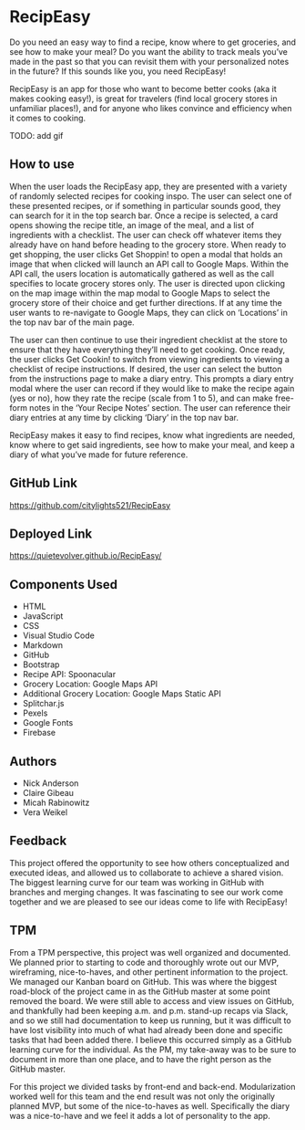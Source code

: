 ﻿# RecipEasy
Do you need an easy way to find a recipe, know where to get groceries, and see how to make your meal? Do you want the ability to track meals you’ve made in the past so that you can revisit them with your personalized notes in the future? If this sounds like you, you need RecipEasy!

RecipEasy is an app for those who want to become better cooks (aka it makes cooking easy!), is great for travelers (find local grocery stores in unfamiliar places!), and for anyone who likes convince and efficiency when it comes to cooking. 

TODO: add gif

## How to use
When the user loads the RecipEasy app, they are presented with a variety of randomly selected recipes for cooking inspo. The user can select one of these presented recipes, or if something in particular sounds good, they can search for it in the top search bar. Once a recipe is selected, a card opens showing the recipe title, an image of the meal, and a list of ingredients with a checklist. The user can check off whatever items they already have on hand before heading to the grocery store. When ready to get shopping, the user clicks Get Shoppin! to open a modal that holds an image that when clicked will launch an API call to Google Maps. Within the API call, the users location is automatically gathered as well as the call specifies to locate grocery stores only. The user is directed upon clicking on the map image within the map modal to Google Maps to select the grocery store of their choice and get further directions. If at any time the user wants to re-navigate to Google Maps, they can click on ‘Locations’ in the top nav bar of the main page.

The user can then continue to use their ingredient checklist at the store to ensure that they have everything they’ll need to get cooking. Once ready, the user clicks Get Cookin! to switch from viewing ingredients to viewing a checklist of recipe instructions. If desired, the user can select the button from the instructions page to make a diary entry. This prompts a diary entry modal where the user can record if they would like to make the recipe again (yes or no), how they rate the recipe (scale from 1 to 5), and can make free-form notes in the ‘Your Recipe Notes’ section. The user can reference their diary entries at any time by clicking ‘Diary’ in the top nav bar.

RecipEasy makes it easy to find recipes, know what ingredients are needed, know where to get said ingredients, see how to make your meal, and keep a diary of what you’ve made for future reference. 

## GitHub Link
https://github.com/citylights521/RecipEasy

## Deployed Link
https://quietevolver.github.io/RecipEasy/

## Components Used
* HTML
* JavaScript
* CSS
* Visual Studio Code
* Markdown
* GitHub
* Bootstrap
* Recipe API: Spoonacular
* Grocery Location: Google Maps API
* Additional Grocery Location: Google Maps Static API
* Splitchar.js
* Pexels
* Google Fonts
* Firebase

## Authors
* Nick Anderson
* Claire Gibeau
* Micah Rabinowitz
* Vera Weikel

## Feedback
This project offered the opportunity to see how others conceptualized and executed ideas, and allowed us to collaborate to achieve a shared vision. The biggest learning curve for our team was working in GitHub with branches and merging changes. It was fascinating to see our work come together and we are pleased to see our ideas come to life with RecipEasy! 

## TPM
From a TPM perspective, this project was well organized and documented. We planned prior to starting to code and thoroughly wrote out our MVP, wireframing, nice-to-haves, and other pertinent information to the project. We managed our Kanban board on GitHub. This was where the biggest road-block of the project came in as the GitHub master at some point removed the board. We were still able to access and view issues on GitHub, and thankfully had been keeping a.m. and p.m. stand-up recaps via Slack, and so we still had documentation to keep us running, but it was difficult to have lost visibility into much of what had already been done and specific tasks that had been added there. I believe this occurred simply as a GitHub learning curve for the individual. As the PM, my take-away was to be sure to document in more than one place, and to have the right person as the GitHub master.

For this project we divided tasks by front-end and back-end. Modularization worked well for this team and the end result was not only the originally planned MVP, but some of the nice-to-haves as well. Specifically the diary was a nice-to-have and we feel it adds a lot of personality to the app. 


